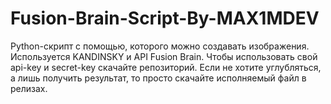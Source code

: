 # Fusion-Brain-Script-By-MAX1MDEV
Python-скрипт с помощью, которого можно создавать изображения. Используется KANDINSKY и API Fusion Brain. Чтобы использовать свой api-key и secret-key скачайте репозиторий. Если не хотите углубляться, а лишь получить результат, то просто скачайте исполняемый файл в релизах.

